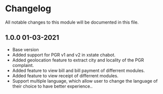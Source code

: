 

# Changelog
All notable changes to this module will be documented in this file.

## 1.0.0 01-03-2021

- Base version
- Added support for PGR v1 and v2 in xstate chabot.
- Added geolocation feature to extract city and locality of the PGR complaint.
- Added feature to view bill and  bill payment of differrent modules.
- Added feature to view receipt of differrent modules.
- Support multiple language, which allow user to change the language of their choice to have better experience.. 
